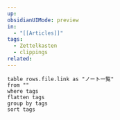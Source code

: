 ```yaml
---
up: 
obsidianUIMode: preview
in:
  - "[[Articles]]"
tags:
  - Zettelkasten
  - clippings
related:
---
```



```dataview
table rows.file.link as "ノート一覧"
from ""
where tags
flatten tags
group by tags
sort tags
```





